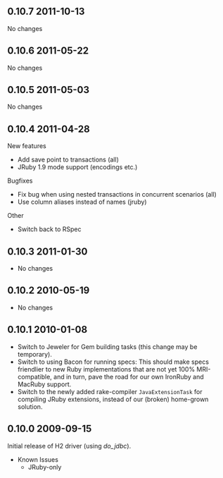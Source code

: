 ## 0.10.7 2011-10-13

No changes

## 0.10.6 2011-05-22

No changes

## 0.10.5 2011-05-03

No changes

## 0.10.4 2011-04-28

New features
* Add save point to transactions (all)
* JRuby 1.9 mode support (encodings etc.)

Bugfixes
* Fix bug when using nested transactions in concurrent scenarios (all)
* Use column aliases instead of names (jruby)

Other
* Switch back to RSpec

## 0.10.3 2011-01-30
* No changes

## 0.10.2 2010-05-19
* No changes

## 0.10.1 2010-01-08

* Switch to Jeweler for Gem building tasks (this change may be temporary).
* Switch to using Bacon for running specs: This should make specs friendlier to
  new Ruby implementations that are not yet 100% MRI-compatible, and in turn,
  pave the road for our own IronRuby and MacRuby support.
* Switch to the newly added rake-compiler `JavaExtensionTask` for compiling
  JRuby extensions, instead of our (broken) home-grown solution.

## 0.10.0 2009-09-15

Initial release of H2 driver (using *do_jdbc*).

* Known Issues
  * JRuby-only
